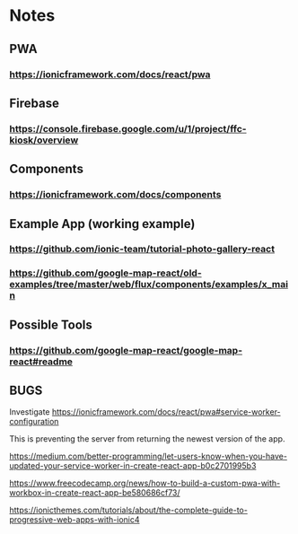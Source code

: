 # Notes

## PWA

### https://ionicframework.com/docs/react/pwa

## Firebase

### https://console.firebase.google.com/u/1/project/ffc-kiosk/overview

## Components

### https://ionicframework.com/docs/components

## Example App (working example)

### https://github.com/ionic-team/tutorial-photo-gallery-react
### https://github.com/google-map-react/old-examples/tree/master/web/flux/components/examples/x_main
## Possible Tools

### https://github.com/google-map-react/google-map-react#readme


## BUGS

Investigate https://ionicframework.com/docs/react/pwa#service-worker-configuration

This is preventing the server from returning the newest version of the app.

https://medium.com/better-programming/let-users-know-when-you-have-updated-your-service-worker-in-create-react-app-b0c2701995b3 

https://www.freecodecamp.org/news/how-to-build-a-custom-pwa-with-workbox-in-create-react-app-be580686cf73/

https://ionicthemes.com/tutorials/about/the-complete-guide-to-progressive-web-apps-with-ionic4